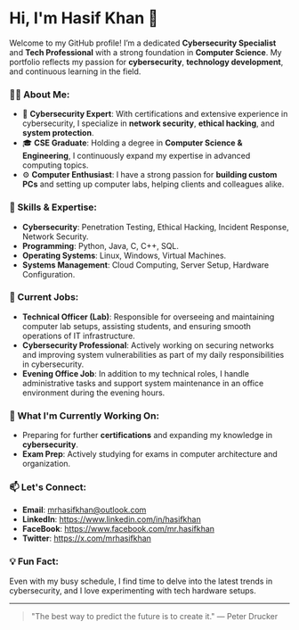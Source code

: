 # Hi, I'm Hasif Khan 👋

Welcome to my GitHub profile! I’m a dedicated **Cybersecurity Specialist** and **Tech Professional** with a strong foundation in **Computer Science**. My portfolio reflects my passion for **cybersecurity**, **technology development**, and continuous learning in the field.

### 👨‍💻 About Me:
- 🔐 **Cybersecurity Expert**: With certifications and extensive experience in cybersecurity, I specialize in **network security**, **ethical hacking**, and **system protection**.
- 🎓 **CSE Graduate**: Holding a degree in **Computer Science & Engineering**, I continuously expand my expertise in advanced computing topics.
- ⚙️ **Computer Enthusiast**: I have a strong passion for **building custom PCs** and setting up computer labs, helping clients and colleagues alike.

### 🔧 Skills & Expertise:
- **Cybersecurity**: Penetration Testing, Ethical Hacking, Incident Response, Network Security.
- **Programming**: Python, Java, C, C++, SQL.
- **Operating Systems**: Linux, Windows, Virtual Machines.
- **Systems Management**: Cloud Computing, Server Setup, Hardware Configuration.

### 💼 Current Jobs:
- **Technical Officer (Lab)**: Responsible for overseeing and maintaining computer lab setups, assisting students, and ensuring smooth operations of IT infrastructure.
- **Cybersecurity Professional**: Actively working on securing networks and improving system vulnerabilities as part of my daily responsibilities in cybersecurity.
- **Evening Office Job**: In addition to my technical roles, I handle administrative tasks and support system maintenance in an office environment during the evening hours.

### 🌱 What I'm Currently Working On:
- Preparing for further **certifications** and expanding my knowledge in **cybersecurity**.
- **Exam Prep**: Actively studying for exams in computer architecture and organization.

### 📫 Let's Connect:
- **Email**: mrhasifkhan@outlook.com
- **LinkedIn**: https://www.linkedin.com/in/hasifkhan
- **FaceBook**: https://www.facebook.com/mr.hasifkhan
- **Twitter**: https://x.com/mrhasifkhan 


### 💡 Fun Fact:
Even with my busy schedule, I find time to delve into the latest trends in cybersecurity, and I love experimenting with tech hardware setups.

---

> "The best way to predict the future is to create it." — Peter Drucker
